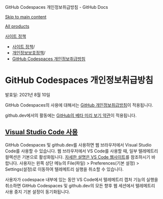 GitHub Codespaces 개인정보취급방침 - GitHub Docs

[Skip to main content](#main-content)

[All products](/ko)

[사이트 정책](/ko/site-policy)

* [사이트 정책](/ko/site-policy)/
* [개인정보보호정책](/ko/site-policy/privacy-policies)/
* [GitHub Codespaces 개인정보취급방침](/ko/site-policy/privacy-policies/github-codespaces-privacy-statement)

GitHub Codespaces 개인정보취급방침
==========

발효일: 2021년 8월 10일

GitHub Codespaces의 사용에 대해서는 [GitHub 개인정보취급방침](/ko/site-policy/privacy-policies/github-privacy-statement)이 적용됩니다.

github.dev에서의 활동에는 [GitHub의 베타 미리 보기 약관](/ko/site-policy/github-terms/github-terms-of-service#j-beta-previews)이 적용됩니다.

[Visual Studio Code 사용](#visual-studio-code-사용)
----------

GitHub Codespaces 및 github.dev를 사용하면 웹 브라우저에서 Visual Studio Code를 사용할 수 있습니다. 웹 브라우저에서 VS Code를 사용할 때, 일부 텔레메트리 컬렉션은 기본으로 활성화됩니다. [자세한 설명은 VS Code 웹사이트](https://code.visualstudio.com/docs/getstarted/telemetry)를 참조하시기 바랍니다. 사용자는 왼쪽 상단 메뉴의 File(파일) \> Preferences(기본 설정) \> Settings(설정)로 이동하여 텔레메트리 실행을 취소할 수 있습니다.

사용자가 codespace 내부에 있는 동안 VS Code에서 텔레메트리 캡처 기능의 실행을 취소하면 GitHub Codespaces 및 github.dev의 모든 향후 웹 세션에서 텔레메트리 사용 중지 기본 설정이 동기화됩니다.

